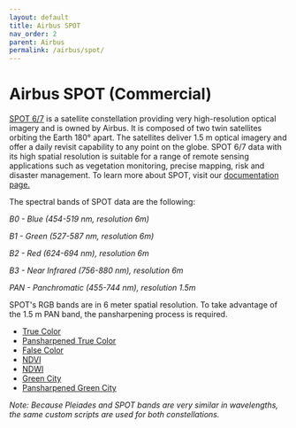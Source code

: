 ```yaml
---
layout: default
title: Airbus SPOT
nav_order: 2
parent: Airbus
permalink: /airbus/spot/
---
```


# Airbus SPOT (Commercial)

<a href="https://www.intelligence-airbusds.com/en/8693-spot-67">SPOT 6/7</a> is a satellite constellation providing very high-resolution optical imagery and is owned by Airbus. It is composed of two twin satellites orbiting the Earth 180° apart. The satellites deliver 1.5 m optical imagery and offer a daily revisit capability to any point on the globe. SPOT 6/7 data with its high spatial resolution is suitable for a range of remote sensing applications such as vegetation monitoring, precise mapping, risk and disaster management. To learn more about SPOT, visit our <a href="https://docs.sentinel-hub.com/api/latest/data/airbus/spot/"> documentation page.</a>

The spectral bands of SPOT data are the following:

*B0 - Blue (454-519 nm,	resolution 6m)*

*B1 - Green (527-587 nm, resolution	6m)*

*B2 - Red (624-694 nm), resolution 6m*

*B3 - Near Infrared (756-880 nm), resolution 6m*

*PAN - Panchromatic (455-744 nm), resolution 1.5m*

SPOT's RGB bands are in 6 meter spatial resolution. To take advantage of the 1.5 m PAN band, the pansharpening process is required.

 - [True Color](/airbus_spot/true_color)
 - [Pansharpened True Color](/airbus_spot/true_color_pansharpened)
 - [False Color](/airbus_spot/false_color)
 - [NDVI](/airbus_spot/ndvi)
 - [NDWI](/airbus_spot/ndwi)
 - [Green City](/airbus_spot/green_city)
 - [Pansharpened Green City](/airbus_spot/green_city_pansharpened)

_Note: Because Pleiades and SPOT bands are very similar in wavelengths, the same custom scripts are used for both constellations._